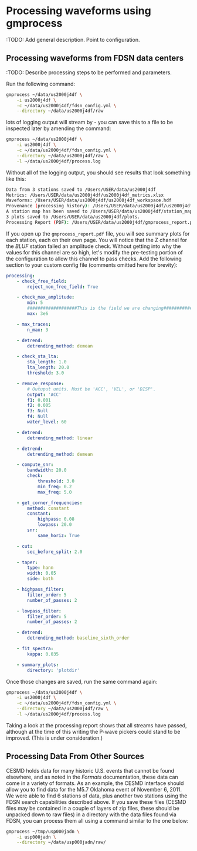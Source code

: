# Processing waveforms using gmprocess

:TODO: Add general description. Point to configuration.

## Processing waveforms from FDSN data centers

:TODO: Describe processing steps to be performed and parameters.

Run the following command:

```bash
gmprocess ~/data/us2000j4df \
    -i us2000j4df \
    -c ~/data/us2000j4df/fdsn_config.yml \
    --directory ~/data/us2000j4df/raw
```

lots of logging output will stream by - you can save this to a file to be
inspected later by amending the command:

```bash
gmprocess ~/data/us2000j4df \
    -i us2000j4df \
    -c ~/data/us2000j4df/fdsn_config.yml \
    --directory ~/data/us2000j4df/raw \
    -l ~/data/us2000j4df/process.log
```

Without all of the logging output, you should see results that look
something like this:
```bash
Data from 3 stations saved to /Users/USER/data/us2000j4df
Metrics: /Users/USER/data/us2000j4df/us2000j4df_metrics.xlsx
Waveforms: /Users/USER/data/us2000j4df/us2000j4df_workspace.hdf
Provenance (processing history): /Users/USER/data/us2000j4df/us2000j4df_provenance.xlsx
A station map has been saved to /Users/USER/data/us2000j4df/station_map.png
3 plots saved to /Users/USER/data/us2000j4df/plots.
Processing Report (PDF): /Users/USER/data/us2000j4df/gmprocess_report.pdf
```

If you open up the `gmprocess_report.pdf` file, you will see summary plots for
each station, each on their own page. You will notice that the Z channel for
the *BLUF* station failed an amplitude check. Without getting into why the
values for this channel are so high, let's modify the pre-testing portion of
the configuration to allow this channel to pass checks. Add the following
section to your custom config file (comments omitted here for brevity):

```yaml
processing:
    - check_free_field:
        reject_non_free_field: True

    - check_max_amplitude:
        min: 5
        ###################This is the field we are changing###############
        max: 3e6

    - max_traces:
        n_max: 3

    - detrend:
        detrending_method: demean

    - check_sta_lta:
        sta_length: 1.0
        lta_length: 20.0
        threshold: 3.0

    - remove_response:
        # Outuput units. Must be 'ACC', 'VEL', or 'DISP'.
        output: 'ACC'
        f1: 0.001
        f2: 0.005
        f3: Null
        f4: Null
        water_level: 60

    - detrend:
        detrending_method: linear

    - detrend:
        detrending_method: demean

    - compute_snr:
        bandwidth: 20.0
        check:
            threshold: 3.0
            min_freq: 0.2
            max_freq: 5.0

    - get_corner_frequencies:
        method: constant
        constant:
            highpass: 0.08
            lowpass: 20.0
        snr:
            same_horiz: True

    - cut:
        sec_before_split: 2.0

    - taper:
        type: hann
        width: 0.05
        side: both

    - highpass_filter:
        filter_order: 5
        number_of_passes: 2

    - lowpass_filter:
        filter_order: 5
        number_of_passes: 2

    - detrend:
        detrending_method: baseline_sixth_order

    - fit_spectra:
        kappa: 0.035

    - summary_plots:
        directory: 'plotdir'
```

Once those changes are saved, run the same command again:

```bash
gmprocess ~/data/us2000j4df \
    -i us2000j4df \
    -c ~/data/us2000j4df/fdsn_config.yml \
    --directory ~/data/us2000j4df/raw \
    -l ~/data/us2000j4df/process.log
```

Taking a look at the processing report shows that all streams have passed,
although at the time of this writing the P-wave pickers could stand to be
improved. (This is under consideration.)


## Processing Data From Other Sources

CESMD holds data for many historic U.S. events that cannot be found elsewhere,
and as noted in the *Formats* documentation, these data can come in a variety
of formats. As an example, the CESMD interface should allow you to find data
for the M5.7 Oklahoma event of November 6, 2011. We were able to find 6
stations of data, plus another two stations using the FDSN search capabilities
described above. If you save these files (CESMD files may be contained in a
couple of layers of zip files, these should be unpacked down to raw files) in a
directory with the data files found via FDSN, you can process them all using a
command similar to the one below:

```bash
gmprocess ~/tmp/usp000jadn \
    -i usp000jadn \
    --directory ~/data/usp000jadn/raw/
```

